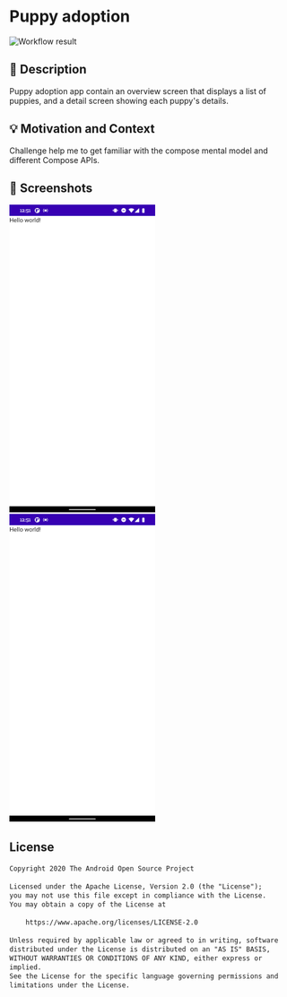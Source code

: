 # Puppy adoption

![Workflow result](https://github.com/Vukan-Markovic/Puppy-adoption/workflows/Check/badge.svg)


## :scroll: Description
Puppy adoption app contain an overview screen that displays a list of puppies, and a detail screen showing each puppy's details.


## :bulb: Motivation and Context
Challenge help me to get familiar with the compose mental model and different Compose APIs.


## :camera_flash: Screenshots
<img src="/results/screenshot_1.png" width="260">&emsp;<img src="/results/screenshot_2.png" width="260">

## License
```
Copyright 2020 The Android Open Source Project

Licensed under the Apache License, Version 2.0 (the "License");
you may not use this file except in compliance with the License.
You may obtain a copy of the License at

    https://www.apache.org/licenses/LICENSE-2.0

Unless required by applicable law or agreed to in writing, software
distributed under the License is distributed on an "AS IS" BASIS,
WITHOUT WARRANTIES OR CONDITIONS OF ANY KIND, either express or implied.
See the License for the specific language governing permissions and
limitations under the License.
```
